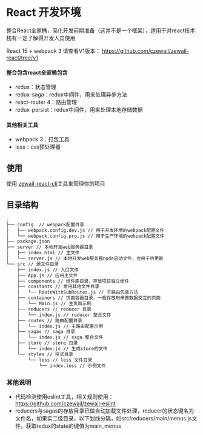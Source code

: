 # React 开发环境

整合React全家桶，简化开发前期准备（这并不是一个框架），适用于对react技术栈有一定了解得开发人员使用

React 15 + webpack 3 请查看V1版本： https://github.com/czewail/zewail-react/tree/v1

#### 整合包含react全家桶包含

- redux：状态管理
- redux-saga：redux中间件，用来处理异步方法
- react-router 4：路由管理
- redux-persist：redux中间件，用来处理本地存储数据


#### 其他相关工具

- webpack 3：打包工具
- less：css预处理器

## 使用

使用 [zewail-react-cli](https://github.com/czewail/zewail-react-cli)工具来管理你的项目

## 目录结构
```txt
.
├── config	// webpack配置目录
│   ├── webpack.config.dev.js // 用于开发环境的webpack配置文件
│   └── webpack.config.pro.js // 用于生产环境的webpack配置文件
├── package.json
├── server // 本地开发web服务器目录
│   ├── index.html // 主文件
│   └── server.js // 本地开发web服务器node启动文件，也用于热更新
└── src // 源文件目录
    ├── index.js // 入口文件
    ├── App.js // 应用主文件
    ├── components // 组件库目录，存放项目独立组件
    ├── constants // 常用其他文件目录
    │   └── RouteWithSubRoutes.js // 子路由包装方法
    ├── containers // 页面容器目录，一般存放用来做数据交互的页面
    │   └── Main.js // 主页面示例
    ├── reducers // reducer 目录
    │   └── index.js // reducer 整合文件
    ├── routes // 路由配置目录
    │   └── index.js // 主路由配置示例
    ├── sagas // saga 目录
    │   └── index.js // saga 整合文件
    ├── store // store 目录
    │   └── index.js // 生成store的文件
    └── styles // 样式目录
        └── less // less 文件目录
            └── index.less // 示例文件

```

### 其他说明

- 代码检测使用eslint工具，相关规则使用：https://github.com/czewail/zewail-eslint
- reducers与sagas的存放目录已做自动加载文件处理，reducer的状态键名为文件名，如果实二级目录，以下划线分隔，如src/reducers/main/menus.js文件，获取redux的state的键值为main_menus

